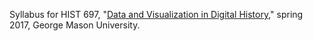 Syllabus for HIST 697, "[Data and Visualization in Digital History](http://lincolnmullen.com/courses/clio2.2017/)," spring 2017, George Mason University.

